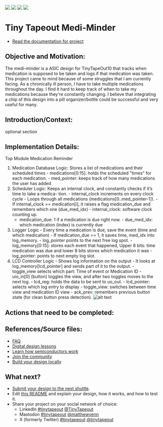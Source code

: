 ![](../../workflows/gds/badge.svg) ![](../../workflows/docs/badge.svg) ![](../../workflows/test/badge.svg) ![](../../workflows/fpga/badge.svg)

# Tiny Tapeout Medi-Minder

- [Read the documentation for project](docs/info.md)

## Objective and Motivation:

The medi-minder is a ASIC design for TinyTapeOut10 that tracks when medication is supposed to be taken and logs if that medication was taken. This project came to mind because of some struggles that I am currently facing. As a chronically ill person, I have to take multiple medications throughout the day. I find it hard to keep track of when to take my medications because they're constantly changing. I believe that integrating a chip of this design into a pill organizer/bottle could be successful and very useful for many.

## Introduction/Context:
optional section

## Implementation Details:
Top Module Medication Reminder
  1. Medication Database Logic: Stores a list of medications and their scheduled times
    - medications[0:15]: holds the scheduled "times" for each medication.
    - med_pointer: keeps track of how many medications the user has added
  2. Scheduler Logic: Keeps an internal clock, and constantly checks if it’s time to take a medica-
tion.
    - internal_clock increments on every clock cycle
    - Loops through all medications (medications[0..med_pointer-1]).
    - If internal_clock == medication[i], it raises a flag medication_due and remembers which
one (due_med_idx)
    - internal_clock: software clock counting up.
     - medication_due: 1 if a medication is due right now.
    - due_med_idx: which medication (index) is currently due
  3. Logger Logic - Every time a medication is due, save the event (time and which medication)
    - If medication_due == 1, it saves time, med_idx into log_memory.
    - log_pointer points to the next free log spot.
    - log_memory[0:15]: stores each event that happened, Upper 8 bits: time medication was
due and lower 8 bits stores which medication it was
    - log_pointer: points to next empty log slot.
  4. LCD Controller Logic - Shows log information on the output
    - It looks at log_memory[lcd_pointer] and sends part of it to the output.
    - toggle_view selects which part: Time of event or Medication ID
    - uio_in[0] (button) toggles the view, and after two toggles moves to the next log.
    - lcd_reg: holds the data to be sent to uo_out.
    - lcd_pointer: selects which log entry to display
    - toggle_view: switches between time view and medication ID view
    - ack_prev: remembers previous button state (for clean button press detection).
![alt text](https://github.com/smf5udc/tt10-med_test/blob/main/asic_project.png)
## Actions that need to be completed:


## References/Source files:
- [FAQ](https://tinytapeout.com/faq/)
- [Digital design lessons](https://tinytapeout.com/digital_design/)
- [Learn how semiconductors work](https://tinytapeout.com/siliwiz/)
- [Join the community](https://tinytapeout.com/discord)
- [Build your design locally](https://www.tinytapeout.com/guides/local-hardening/)

## What next?

- [Submit your design to the next shuttle](https://app.tinytapeout.com/).
- Edit [this README](README.md) and explain your design, how it works, and how to test it.
- Share your project on your social network of choice:
  - LinkedIn [#tinytapeout](https://www.linkedin.com/search/results/content/?keywords=%23tinytapeout) [@TinyTapeout](https://www.linkedin.com/company/100708654/)
  - Mastodon [#tinytapeout](https://chaos.social/tags/tinytapeout) [@matthewvenn](https://chaos.social/@matthewvenn)
  - X (formerly Twitter) [#tinytapeout](https://twitter.com/hashtag/tinytapeout) [@tinytapeout](https://twitter.com/tinytapeout)
